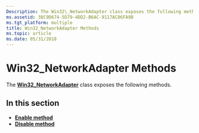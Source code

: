 ```yaml
---
Description: The Win32\_NetworkAdapter class exposes the following methods.
ms.assetid: 38C9D674-5D79-4DD2-B6AC-9117AC86FA9B
ms.tgt_platform: multiple
title: Win32_NetworkAdapter Methods
ms.topic: article
ms.date: 05/31/2018
---
```


# Win32\_NetworkAdapter Methods

The [**Win32\_NetworkAdapter**](win32-networkadapter.md) class exposes the following methods.

## In this section

-   [**Enable method**](enable-method-in-class-win32-networkadapter.md)
-   [**Disable method**](disable-method-in-class-win32-networkadapter.md)

 

 



